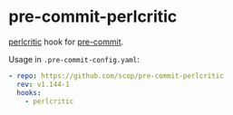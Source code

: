 # pre-commit-perlcritic

[perlcritic](https://metacpan.org/dist/Perl-Critic) hook for
[pre-commit](https://pre-commit.com).

Usage in `.pre-commit-config.yaml`:

```yaml
- repo: https://github.com/scop/pre-commit-perlcritic
  rev: v1.144-1
  hooks:
    - perlcritic
```
